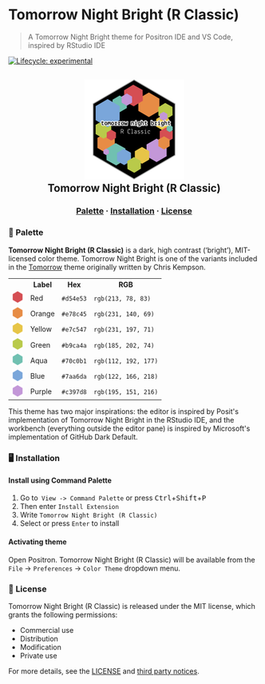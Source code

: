 # Tomorrow Night Bright (R Classic)
> A Tomorrow Night Bright theme for Positron IDE and VS Code, inspired by RStudio IDE

<!-- badges: start -->
[![Lifecycle:
experimental](https://img.shields.io/badge/lifecycle-experimental-orange.svg)](https://lifecycle.r-lib.org/articles/stages.html#experimental)
<!-- badges: end -->

<h2 align="center">
<img src="assets/logos/logo.png" width="200" alt="Logo"/><br/>
Tomorrow Night Bright (R Classic)
</h2>

<h3 align="center">
  <a href="https://github.com/gvelasq/tomorrow-night-bright-r-classic#-palette">Palette</a>
·
  <a href="https://github.com/gvelasq/tomorrow-night-bright-r-classic#-installation">Installation</a>
·
  <a href="https://github.com/gvelasq/tomorrow-night-bright-r-classic#-license">License</a>
</h3>

### 🎨 Palette

**Tomorrow Night Bright (R Classic)** is a dark, high contrast (‘bright’), MIT-licensed color theme. Tomorrow Night Bright is one of the variants included in the [Tomorrow](https://github.com/chriskempson/tomorrow-theme) theme originally written by Chris Kempson.

<table>
	<tr>
		<th></th>
		<th>Label</th>
		<th>Hex</th>
		<th>RGB</th>
	</tr>
	<tr>
		<td><img src="assets/palette/hexes/red.png" width="23"/></td>
		<td>Red</td>
		<td><code>#d54e53</code></td>
		<td><code>rgb(213, 78, 83)</code></td>
	</tr>
	<tr>
		<td><img src="assets/palette/hexes/orange.png" width="23"/></td>
		<td>Orange</td>
		<td><code>#e78c45</code></td>
		<td><code>rgb(231, 140, 69)</code></td>
	</tr>
	<tr>
		<td><img src="assets/palette/hexes/yellow.png" width="23"/></td>
		<td>Yellow</td>
		<td><code>#e7c547</code></td>
		<td><code>rgb(231, 197, 71)</code></td>
	</tr>
	<tr>
		<td><img src="assets/palette/hexes/green.png" width="23"/></td>
		<td>Green</td>
		<td><code>#b9ca4a</code></td>
		<td><code>rgb(185, 202, 74)</code></td>
	</tr>
	<tr>
		<td><img src="assets/palette/hexes/aqua.png" width="23"/></td>
		<td>Aqua</td>
		<td><code>#70c0b1</code></td>
		<td><code>rgb(112, 192, 177)</code></td>
	</tr>
	<tr>
		<td><img src="assets/palette/hexes/blue.png" width="23"/></td>
		<td>Blue</td>
		<td><code>#7aa6da</code></td>
		<td><code>rgb(122, 166, 218)</code></td>
	</tr>
	<tr>
	    <td><img src="assets/palette/hexes/purple.png" width="23"/></td>
		<td>Purple</td>
		<td><code>#c397d8</code></td>
		<td><code>rgb(195, 151, 216)</code></td>
	</tr>
</table>

This theme has two major inspirations: the editor is inspired by Posit's implementation of Tomorrow Night Bright in the RStudio IDE, and the workbench (everything outside the editor pane) is inspired by Microsoft's implementation of GitHub Dark Default.

### 🖥️ Installation

#### Install using Command Palette

1. Go to` View -> Command Palette` or press <kbd>Ctrl</kbd>+<kbd>Shift</kbd>+<kbd>P</kbd>
2. Then enter `Install Extension`
3. Write `Tomorrow Night Bright (R Classic)`
4. Select or press `Enter` to install

#### Activating theme

Open Positron. Tomorrow Night Bright (R Classic) will be available from the `File` -> `Preferences` -> `Color Theme` dropdown menu.

### 📜 License

Tomorrow Night Bright (R Classic) is released under the MIT license, which grants the following permissions:

- Commercial use
- Distribution
- Modification
- Private use

For more details, see the [LICENSE](https://github.com/gvelasq/tomorrow-night-bright-r-classic/blob/main/LICENSE) and [third party notices](https://github.com/gvelasq/tomorrow-night-bright-r-classic/blob/main/thirdpartynotices.txt).

